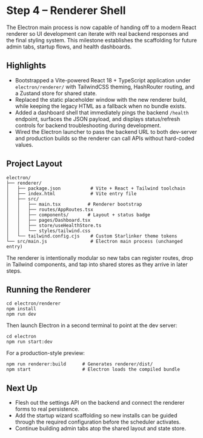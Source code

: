 # Step 4 – Renderer Shell

The Electron main process is now capable of handing off to a modern React
renderer so UI development can iterate with real backend responses and the
final styling system. This milestone establishes the scaffolding for future
admin tabs, startup flows, and health dashboards.

## Highlights

- Bootstrapped a Vite-powered React 18 + TypeScript application under
  `electron/renderer/` with TailwindCSS theming, HashRouter routing, and a
  Zustand store for shared state.
- Replaced the static placeholder window with the new renderer build, while
  keeping the legacy HTML as a fallback when no bundle exists.
- Added a dashboard shell that immediately pings the backend `/health`
  endpoint, surfaces the JSON payload, and displays status/refresh controls for
  backend troubleshooting during development.
- Wired the Electron launcher to pass the backend URL to both dev-server and
  production builds so the renderer can call APIs without hard-coded values.

## Project Layout

```
electron/
├── renderer/
│   ├── package.json           # Vite + React + Tailwind toolchain
│   ├── index.html             # Vite entry file
│   ├── src/
│   │   ├── main.tsx          # Renderer bootstrap
│   │   ├── routes/AppRoutes.tsx
│   │   ├── components/       # Layout + status badge
│   │   ├── pages/Dashboard.tsx
│   │   ├── store/useHealthStore.ts
│   │   └── styles/tailwind.css
│   └── tailwind.config.cjs    # Custom Starlinker theme tokens
└── src/main.js                # Electron main process (unchanged entry)
```

The renderer is intentionally modular so new tabs can register routes, drop in
Tailwind components, and tap into shared stores as they arrive in later steps.

## Running the Renderer

```
cd electron/renderer
npm install
npm run dev
```

Then launch Electron in a second terminal to point at the dev server:

```
cd electron
npm run start:dev
```

For a production-style preview:

```
npm run renderer:build      # Generates renderer/dist/
npm start                   # Electron loads the compiled bundle
```

## Next Up

- Flesh out the settings API on the backend and connect the renderer forms to
  real persistence.
- Add the startup wizard scaffolding so new installs can be guided through the
  required configuration before the scheduler activates.
- Continue building admin tabs atop the shared layout and state store.
